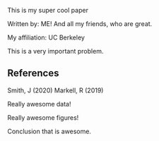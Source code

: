 This is my super cool paper

Written by: ME!
And all my friends, who are great.

My affiliation: UC Berkeley

This is a very important problem.

## References

Smith, J (2020)
Markell, R (2019)

Really awesome data!

Really awesome figures!

Conclusion that is awesome.
